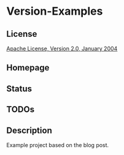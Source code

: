 Version-Examples
================

License
-------
[Apache License, Version 2.0, January 2004](http://www.apache.org/licenses/)

Homepage
--------


Status
------

TODOs
-----

Description
-----------

Example project based on the blog post.
